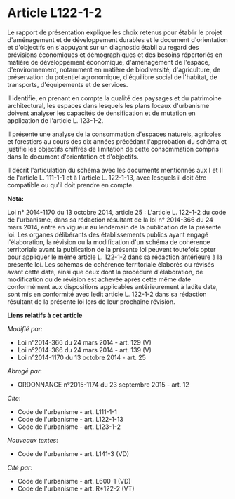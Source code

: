 # Article L122-1-2

Le rapport de présentation explique les choix retenus pour établir le projet d'aménagement et de développement durables et le
document d'orientation et d'objectifs en s'appuyant sur un diagnostic établi au regard des prévisions économiques et
démographiques et des besoins répertoriés en matière de développement économique, d'aménagement de l'espace, d'environnement,
notamment en matière de biodiversité, d'agriculture, de préservation du potentiel agronomique, d'équilibre social de
l'habitat, de transports, d'équipements et de services. 

Il identifie, en prenant en compte la qualité des paysages et du patrimoine architectural, les espaces dans lesquels les
plans locaux d'urbanisme doivent analyser les capacités de densification et de mutation en application de l'article L.
123-1-2. 

Il présente une analyse de la consommation d'espaces naturels, agricoles et forestiers au cours des dix années précédant
l'approbation du schéma et justifie les objectifs chiffrés de limitation de cette consommation compris dans le document
d'orientation et d'objectifs. 

Il décrit l'articulation du schéma avec les documents mentionnés aux I et II de l'article L. 111-1-1 et à l'article L.
122-1-13, avec lesquels il doit être compatible ou qu'il doit prendre en compte.

**Nota:**

Loi n° 2014-1170 du 13 octobre 2014, article 25 : L'article L. 122-1-2 du code de l'urbanisme, dans sa rédaction résultant de
la loi n° 2014-366 du 24 mars 2014, entre en vigueur au lendemain de la publication de la présente loi. Les organes
délibérants des établissements publics ayant engagé l'élaboration, la révision ou la modification d'un schéma de cohérence
territoriale avant la publication de la présente loi peuvent toutefois opter pour appliquer le même article L. 122-1-2 dans
sa rédaction antérieure à la présente loi. Les schémas de cohérence territoriale élaborés ou révisés avant cette date, ainsi
que ceux dont la procédure d'élaboration, de modification ou de révision est achevée après cette même date conformément aux
dispositions applicables antérieurement à ladite date, sont mis en conformité avec ledit article L. 122-1-2 dans sa rédaction
résultant de la présente loi lors de leur prochaine révision.

**Liens relatifs à cet article**

_Modifié par_:

  - Loi n°2014-366 du 24 mars 2014 - art. 129 (V)
  - Loi n°2014-366 du 24 mars 2014 - art. 139 (V)
  - Loi n°2014-1170 du 13 octobre 2014 - art. 25

_Abrogé par_:

  - ORDONNANCE n°2015-1174 du 23 septembre 2015 - art. 12

_Cite_:

  - Code de l'urbanisme - art. L111-1-1
  - Code de l'urbanisme - art. L122-1-13
  - Code de l'urbanisme - art. L123-1-2

_Nouveaux textes_:

  - Code de l'urbanisme - art. L141-3 (VD)

_Cité par_:

  - Code de l'urbanisme - art. L600-1 (VD)
  - Code de l'urbanisme - art. R*122-2 (VT)
